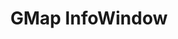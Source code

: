 ---
title: GMap InfoWindow
position: 1
parameters:
  - name:
    content:
content_markdown: |-
  Goolge maps style infoWindow (https://github.com/googlemaps/v3-utility-library) infobox.
  
left_code_blocks:
  - code_block: |-
        google.maps.event.addDomListener(window, 'load', init);
        function init() {
            var mapOptions = {
                zoom: 15,
                mapTypeControl: false,
                zoomControl: false,
                streetViewControl: false,
                fullscreenControl:false,
                center: new google.maps.LatLng(40.665460, -73.810414)
            };
            var mapElement = document.getElementById("googleMapLocations");
            var map = new google.maps.Map(mapElement, mapOptions);
            
            var pin_1 = new google.maps.Marker({
                position: new google.maps.LatLng(40.665460, -73.810414),
                map: map,
                icon: '/wp-content/themes/terminal/assets/img/star.png'
            });
            var pinLoc_1 = new google.maps.LatLng(40.665460, -73.810414);
            var pinContent_1 = '' +
                '<div>' +
                    '<img src="/wp-content/themes/terminal/assets/img/locations-img.jpg" width="150" height="75">' +
                    '<address style="padding: 20px 20px 0 20px">' +
                    '<span>Fast Fleet Systems</span>' +
                    '<span>130-24 South Conduit Ave Jamaica, N.Y. 11430</span>' +
                    '</address>' +
                '</div>';
            var pinOption_1 = {
                content: pinContent_1,
                boxStyle: {
                    background: "white",
                    textAlign: "center",
                    fontSize: "8pt",
                    width: "150px",
                    boxShadow: "5px 5px 15px rgba(0,0,0,0.2)",
                    fontWeight: "600"
                },
                disableAutoPan: true,
                pixelOffset: new google.maps.Size(-185, -100),
                position: pinLoc_1,
                closeBoxURL: "",
                isHidden: false,
                enableEventPropagation: true
            };
            var pinAction_1 = new InfoBox(pinOption_1);
            pin_1.addListener('mouseover', function() {
                pinAction_1.open(map);
                $("#loc1").addClass("active");
            });
            pin_1.addListener('mouseout', function() {
                pinAction_1.close(map);
                $("#loc1").removeClass("active");
            });
            $("#loc1").hover(
                function() {
                    pinAction_1.open(map);
                },
                function() {
                    pinAction_1.close(map);
                }
            );
        }   
    title: JS 
    language: javascript
---